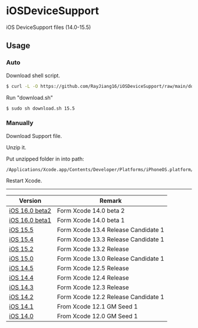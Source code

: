 # iOSDeviceSupport

iOS DeviceSupport files (14.0-15.5)


## Usage

### Auto

Download shell script.

```sh
$ curl -L -O https://github.com/RayJiang16/iOSDeviceSupport/raw/main/download.sh
```

Run "download.sh"

```shell
$ sudo sh download.sh 15.5
```



### Manually

Download Support file.

Unzip it.

Put unzipped folder in into path:

```
/Applications/Xcode.app/Contents/Developer/Platforms/iPhoneOS.platform/DeviceSupport
```

Restart Xcode.

---

| Version | Remark |
| ----- | ----  |
| [iOS 16.0 beta2](https://github.com/RayJiang16/iOSDeviceSupport/raw/main/DeviceSupport/beta/16.0-beta2.zip) | Form Xcode 14.0 beta 2 |
| [iOS 16.0 beta1](https://github.com/RayJiang16/iOSDeviceSupport/raw/main/DeviceSupport/beta/16.0-beta1.zip) | Form Xcode 14.0 beta 1 |
| [iOS 15.5](https://github.com/RayJiang16/iOSDeviceSupport/raw/main/DeviceSupport/iOS15/15.5.zip) | Form Xcode 13.4 Release Candidate 1 |
| [iOS 15.4](https://github.com/RayJiang16/iOSDeviceSupport/raw/main/DeviceSupport/iOS15/15.4.zip) | Form Xcode 13.3 Release Candidate 1 |
| [iOS 15.2](https://github.com/RayJiang16/iOSDeviceSupport/raw/main/DeviceSupport/iOS15/15.2.zip) | Form Xcode 13.2 Release |
| [iOS 15.0](https://github.com/RayJiang16/iOSDeviceSupport/raw/main/DeviceSupport/iOS15/15.0.zip) | Form Xcode 13.0 Release Candidate 1 |
| [iOS 14.5](https://github.com/RayJiang16/iOSDeviceSupport/raw/main/DeviceSupport/iOS14/14.5.zip) | Form Xcode 12.5 Release |
| [iOS 14.4](https://github.com/RayJiang16/iOSDeviceSupport/raw/main/DeviceSupport/iOS14/14.4.zip) | Form Xcode 12.4 Release |
| [iOS 14.3](https://github.com/RayJiang16/iOSDeviceSupport/raw/main/DeviceSupport/iOS14/14.3.zip) | Form Xcode 12.3 Release |
| [iOS 14.2](https://github.com/RayJiang16/iOSDeviceSupport/raw/main/DeviceSupport/iOS14/14.2.zip) | Form Xcode 12.2 Release Candidate 1 |
| [iOS 14.1](https://github.com/RayJiang16/iOSDeviceSupport/raw/main/DeviceSupport/iOS14/14.1.zip) | From Xcode 12.1 GM Seed 1 |
| [iOS 14.0](https://github.com/RayJiang16/iOSDeviceSupport/raw/main/DeviceSupport/iOS14/14.0.zip) | From Xcode 12.0 GM Seed 1 |
